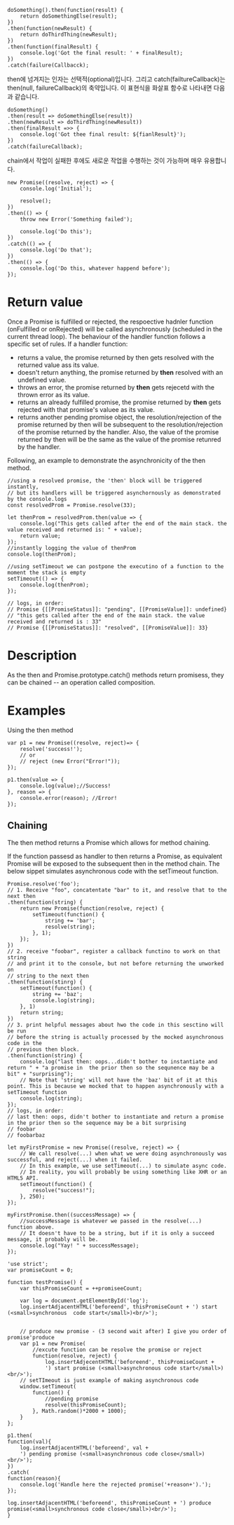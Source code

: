 ```
doSomething().then(function(result) {
	return doSomethingElse(result);
})
.then(function(newResult) {
	return doThirdThing(newResult);
})
.then(function(finalResult) {
	console.log('Got the final result: ' + finalResult);
})
.catch(failure(Callbacck);
```
then에 넘겨지는 인자는 선택적(optional)입니다. 그리고 catch(failtureCallback)는 then(null, failureCallback)의 축약입니다. 이 표현식을 화살표 함수로 나타내면 다음과 같습니다.
```
doSomething()
.then(result => doSomethingElse(result))
.then(newResult => doThirdThing(newResult))
.then(finalResult =>> {
	console.log('Got thee final result: ${fianlResult}');
})
.catch(failureCallback);
```

chain에서 작업이 실패한 후에도 새로운 작업을 수행하는 것이 가능하며 매우 유용합니다.
```
new Promise((resolve, reject) => {
	console.log('Initial');

	resolve();
})
.then(() => {
	throw new Error('Something failed');

	console.log('Do this');
})
.catch(() => {
	console.log('Do that');
})
.then(() => {
	console.log('Do this, whatever happend before');
});
```
# Return value
Once a Promise is fulfilled or rejected, the respoective hadnler function (onFulfilled or onRejected) will be called asynchronously (scheduled in the current thread loop). The behaviour of the handler function follows a specific set of rules. If a handler function:

* returns a value, the promise returned by then gets resolved with the returned value ass its value.
* doesn't return anything, the promise returned by **then** resolved with an undefined value.
* throws an error, the promise returned by **then** gets rejecetd with the thrown error as its value.
* returns an already fulfilled promise, the promise returned by **then** gets rejected with that promise's valuee as its value.
* returns another pending promise object, the resolution/rejection of the promise returned by then will be subsequent to the resolution/rejection of the promise returned by the handler. Also, the value of the promise returned by then will be the same as the value of the promise retunred by the handler.

Following, an example to demonstrate the asynchronicity of the then method.
```
//using a resolved promise, the 'then' block will be triggered instantly,
// but its handlers will be triggered asynchornously as demonstrated by the console.logs
const resolvedProm = Promise.resolve(33);

let thenProm = resolvedProm.then(value => {
	console.log("This gets called after the end of the main stack. the value received and returned is: " + value);
	return value;
});
//instantly logging the value of thenProm
console.log(thenProm);

//using setTimeout we can postpone the executino of a function to the moment the stack is empty
setTimeout(() => {
	console.log(thenProm);
});

// logs, in order:
// Promise {[[PromiseStatus]]: "pending", [[PromiseValue]]: undefined}
// "this gets called after the end of the main stack. the value received and returned is : 33"
// Promise {[[PromiseStatus]]: "resolved", [[PromiseValue]]: 33}
```

# Description
 As the then and Promise.prototype.catch()  methods return promisess, they can be chained -- an operation called composition.

# Examples

Using the then method
```
var p1 = new Promise((resolve, reject)=> {
	resolve('success!');
	// or
	// reject (new Error("Error!"));
});

p1.then(value => {
	console.log(value);//Success!
}, reason => {
	console.error(reason); //Error!
});
```

## Chaining

The then method  returns a Promise which allows for method chaining.

If the function passesd as handler to then returns a Promise, as equivalent Promise will be exposed to the subsequent then in the method chain. The below sippet simulates asynchronous code with the setTimeout function.

```
Promise.resolve('foo');
// 1. Receive "foo", concatentate "bar" to it, and resolve that to the next then
.then(function(string) {
	return new Promise(function(resolve, reject) {
		setTimeout(function() {
			string += 'bar';
			resolve(string);
		}, 1);
	});
})
// 2. receive "foobar", register a callback functino to work on that string
// and print it to the console, but not before returning the unworked on
// string to the next then
.then(function(stinrg) {
	setTimeout(function() {
		string += 'baz';
		console.log(string);
	}, 1)
	return string;
})
// 3. print helpful messages about hwo the code in this sesctino will be run
// before the string is actually processed by the mocked asynchronous code in the 
// previous then block.
.then(function(string) {
	console.log("last then: oops...didn't bother to instantiate and return " + "a promise in  the prior then so the sequnence may be a bit" + "surprising");
	// Note that 'string' will not have the 'baz' bit of it at this point. This is because we mocked that to happen asynchronously with a setTimeout function
	console.log(string);
});
// logs, in order:
// last then: oops, didn't bother to instantiate and return a promise in the prior then so the sequence may be a bit surprising
// foobar
// foobarbaz
```

```
let myFirstPromise = new Promise((resolve, reject) => {
	// We call resolve(...) when what we were doing asynchronously was successful, and reject(...) when it failed.
	// In this example, we use setTimeout(...) to simulate async code.
	// In reality, you will probably be using something like XHR or an HTML5 API.
	setTimeout(function() {
		resolve("success!");
	}, 250);
});

myFirstPromise.then((successMessage) => {
	//successMessage is whatever we passed in the resolve(...) function above.
	// It doesn't have to be a string, but if it is only a succeed message, it probably will be.
	console.log("Yay! " + successMessage);
});
```

```
'use strict';
var promiseCount = 0;

function testPromise() {
	var thisPromiseCount = ++promiseeCount;
	
	var log = document.getElementById('log');
	log.insertAdjacentHTML('beforeend', thisPromiseCount + ') start (<small>synchronous  code start</small>)<br/>');


	// produce new promise - (3 second wait after) I give you order of promise'produce
	var p1 = new Promise(
		//excute function can be resolve the promise or reject
		function(resolve, reject) {
			log.insertAdjecentHTML('beforeend', thisPromiseCount +
			') start promise (<small>asynchronous code start</small>)<br/>');
	// setTImeout is just example of making asynchronous code
	window.setTimeout(
		function() {
			//pending promise
			resolve(thisPromiseCount);
		}, Math.random()*2000 + 1000);
	}
};

p1.then(
function(val){
	log.insertAdjacentHTML('beforeend', val +
	') pending promise (<small>asynchronous code close</small>)<br/>');
})
.catch(
function(reason){
	console.log('Handle here the rejected promise('+reason+').');
});

log.insertAdjacentHTML('beforeend', thisPromiseCount + ') produce promise(<small>synchronous code close</small>)<br/>');
}
```
		
